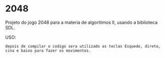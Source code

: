 # 2048
Projeto do jogo 2048 para a materia de algoritimos II, usando a biblioteca SDL.


USO:

    depois de compilar o codigo sera utilizado as teclas Esquedo, direto, cina e baixo para fazer os movimentos.
